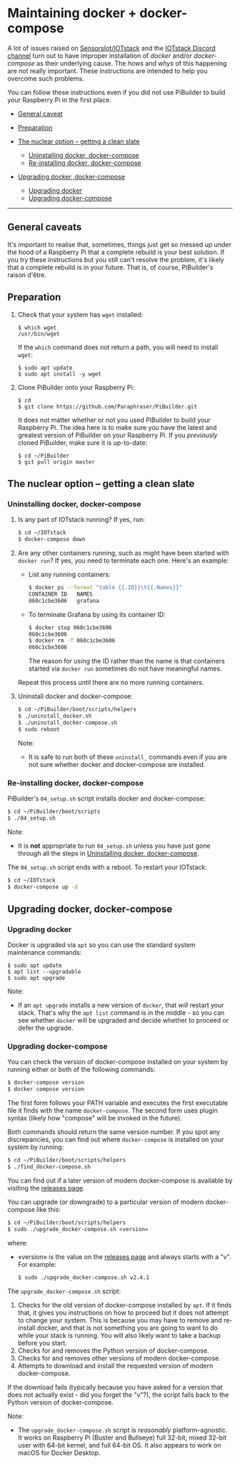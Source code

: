# Maintaining docker + docker-compose

A lot of issues raised on [SensorsIot/IOTstack](https://github.com/SensorsIot/IOTstack/issues) and the [IOTstack Discord channel](https://discord.gg/ZpKHnks) turn out to have improper installation of *docker* and/or *docker-compose* as their underlying cause. The *hows* and *whys* of this happening are not really important. These instructions are intended to help you overcome such problems.

You can follow these instructions even if you did not use PiBuilder to build your Raspberry Pi in the first place.

- [General caveat](#caveat)
- [Preparation](#preparation)
- [The nuclear option – getting a clean slate](#nuclearOption)

	- [Uninstalling docker, docker-compose](#uninstalling)
	- [Re-installing docker, docker-compose](#reinstalling)

- [Upgrading docker, docker-compose](#upgrading)

	- [Upgrading docker](#upgradeDocker)
	- [Upgrading docker-compose](#upgradeCompose)

<hr>

## <a name="caveat"></a>General caveats

It's important to realise that, sometimes, things just get so messed up under the hood of a Raspberry Pi that a complete rebuild is your best solution. If you try these instructions but you still can't resolve the problem, it's likely that a complete rebuild is in your future. That is, of course, PiBuilder's raison d'être.

## <a name="preparation"></a>Preparation

1. Check that your system has `wget` installed:

	```
	$ which wget
	/usr/bin/wget
	```

	If the `which` command does not return a path, you will need to install `wget`:

	```
	$ sudo apt update
	$ sudo apt install -y wget
	```

2. Clone PiBuilder onto your Raspberry Pi:

	```
	$ cd
	$ git clone https://github.com/Paraphraser/PiBuilder.git
	```

	It does not matter whether or not you used PiBuilder to build your Raspberry Pi. The idea here is to make sure you have the latest and greatest version of PiBuilder on your Raspberry Pi. If you *previously* cloned PiBuilder, make sure it is up-to-date:
	
	```
	$ cd ~/PiBuilder
	$ git pull origin master
	```

## <a name="nuclearOption"></a>The nuclear option – getting a clean slate

### <a name="uninstalling"></a>Uninstalling docker, docker-compose

1. Is any part of IOTstack running? If yes, run:

	```bash
	$ cd ~/IOTstack
	$ docker-compose down
	```

2. Are any other containers running, such as might have been started with `docker run`? If yes, you need to terminate each one. Here's an example:

	* List any running containers:

		```bash
		$ docker ps --format "table {{.ID}}\t{{.Names}}"
		CONTAINER ID   NAMES
		060c1cbe3606   grafana
		```

	* To terminate Grafana by using its container ID:

		```bash
		$ docker stop 060c1cbe3606
		060c1cbe3606
		$ docker rm -f 060c1cbe3606
		060c1cbe3606
		```

		The reason for using the ID rather than the name is that containers started via `docker run` sometimes do not have meaningful names.

	Repeat this process until there are no more running containers.

3. Uninstall docker and docker-compose:

	```bash
	$ cd ~/PiBuilder/boot/scripts/helpers
	$ ./uninstall_docker.sh
	$ ./uninstall_docker-compose.sh
	$ sudo reboot
	```

	Note:
	
	* It is safe to run both of these `uninstall_` commands even if you are not sure whether docker and docker-compose are installed.

### <a name="reinstalling"></a>Re-installing docker, docker-compose

PiBuilder's `04_setup.sh` script installs docker and docker-compose:

```bash
$ cd ~/PiBuilder/boot/scripts
$ ./04_setup.sh
```

Note:

* It is **not** appropriate to run `04_setup.sh` unless you have just gone through all the steps in [Uninstalling docker, docker-compose](#uninstalling).

The `04_setup.sh` script ends with a reboot. To restart your IOTstack:

```bash
$ cd ~/IOTstack
$ docker-compose up -d
```

## <a name="upgrading"></a>Upgrading docker, docker-compose

### <a name="upgradeDocker"></a>Upgrading docker

Docker is upgraded via `apt` so you can use the standard system maintenance commands:

```
$ sudo apt update
$ apt list --upgradable
$ sudo apt upgrade
```

Note:

* If an `apt upgrade` installs a new version of `docker`, that *will* restart your stack. That's why the `apt list` command is in the middle - so you can see whether `docker` will be upgraded and decide whether to proceed or defer the upgrade.

### <a name="upgradeCompose"></a>Upgrading docker-compose

You can check the version of docker-compose installed on your system by running either or both of the following commands:

```bash
$ docker-compose version
$ docker compose version
```

The first form follows your PATH variable and executes the first executable file it finds with the name `docker-compose`. The second form uses plugin syntax (likely how "compose" will be invoked in the future).

Both commands should return the same version number. If you spot any discrepancies, you can find out where `docker-compose` is installed on your system by running:

```bash
$ cd ~/PiBuilder/boot/scripts/helpers
$ ./find_docker-compose.sh
```

You can find out if a later version of modern docker-compose is available by visiting the [releases page](https://github.com/docker/compose/releases).

You can upgrade (or downgrade) to a particular version of modern docker-compose like this:

```bash
$ cd ~/PiBuilder/boot/scripts/helpers
$ sudo ./upgrade_docker-compose.sh «version»
```

where:

* «version» is the value on the [releases page](https://github.com/docker/compose/releases) and always starts with a "v". For example:

	```bash
	$ sudo ./upgrade_docker-compose.sh v2.4.1
	```

The `upgrade_docker-compose.sh` script:

1. Checks for the old version of docker-compose installed by `apt`. If it finds that, it gives you instructions on how to proceed but it does not attempt to change your system. This is because you may have to remove and re-install docker, and that is not something you are going to want to do while your stack is running. You will also likely want to take a backup before you start.
2. Checks for and removes the Python version of docker-compose.
3. Checks for and removes other versions of modern docker-compose.
4. Attempts to download and install the requested version of modern docker-compose.

If the download fails (typically because you have asked for a version that does not actually exist - did you forget the "v"?), the script falls back to the Python version of docker-compose.

Note:

* The `upgrade_docker-compose.sh` script is *reasonably* platform-agnostic. It works on Raspberry Pi (Buster and Bullseye) full 32-bit, mixed 32-bit user with 64-bit kernel, and full 64-bit OS. It also appears to work on macOS for Docker Desktop.
